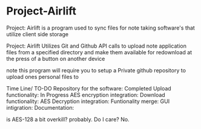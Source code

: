 # Project-Airlift
Project: Airlift is a program used to sync files for note taking software's that utilize client side storage


Project: Airlift Utilizes Git and Github API calls to upload note application files from a specified directory and make them available for redownload at the press of a button on another device

note this program will require you to setup a Private github repository to upload ones personal files to

Time Line/ TO-DO
Repository for the software: Completed
Upload functionality: In Progress
AES encryption integration:
Download functionality: 
AES Decryption integration:
Funtionality merge:
GUI intigration:
Documentation:

is AES-128 a bit overkill? probably. Do I care? No.

